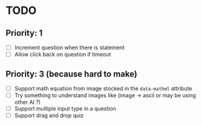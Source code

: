 # TODO

## Priority: 1

- [ ] Increment question when there is statement
- [ ] Allow click back on question if timeout

## Priority: 3 (because hard to make)

- [ ] Support math equation from image stocked in the `data-mathml` attribute
- [ ] Try something to understand images like (image -> ascii or may be using other AI ?)
- [ ] Support multiple input type in a question
- [ ] Support drag and drop quiz
